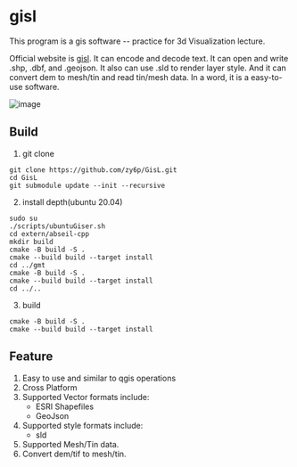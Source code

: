 # gisl

This program is a gis software -- practice for 3d Visualization lecture.

Official website is [gisl](https://www.hotdry.top/gisl/). It can encode and decode text. It can open and write .shp,
.dbf, and .geojson. It also can use .sld to render layer style. And it can convert dem to mesh/tin and read tin/mesh
data. In a word, it is a easy-to-use software.

![image](https://user-images.githubusercontent.com/55835958/116175480-f67d0280-a742-11eb-987f-7db72c9d9d78.png)

## Build

1. git clone

```shell
git clone https://github.com/zy6p/GisL.git
cd GisL
git submodule update --init --recursive
```

2. install depth(ubuntu 20.04)

```shell
sudo su
./scripts/ubuntuGiser.sh
cd extern/abseil-cpp
mkdir build
cmake -B build -S .
cmake --build build --target install
cd ../gmt
cmake -B build -S .
cmake --build build --target install
cd ../..
```

3. build

```shell
cmake -B build -S .
cmake --build build --target install
```

## Feature

1. Easy to use and similar to qgis operations
2. Cross Platform
3. Supported Vector formats include:
    - ESRI Shapefiles
    - GeoJson
4. Supported style formats include:
    - sld
5. Supported Mesh/Tin data.
6. Convert dem/tif to mesh/tin.
    
